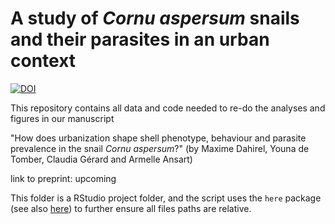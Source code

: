 # A study of _Cornu aspersum_ snails and their parasites in an urban context

[![DOI](https://zenodo.org/badge/DOI/10.5281/zenodo.14628820.svg)](https://doi.org/10.5281/zenodo.14628820)

This repository contains all data and code needed to re-do the analyses and figures in our manuscript

"How does urbanization shape shell phenotype, behaviour and parasite prevalence in the snail _Cornu aspersum_?" (by Maxime Dahirel, Youna de Tomber, Claudia Gérard and Armelle Ansart)

link to preprint: upcoming

This folder is a RStudio project folder, and the script uses the `here` package (see also [here](https://github.com/jennybc/here_here)) to further ensure all files paths are relative.
